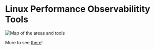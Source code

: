 # Linux Performance Observabilitity Tools

![Map of the areas and tools](http://www.brendangregg.com/Perf/linux_observability_tools.png)

More to see  [there](http://www.brendangregg.com/linuxperf.html)!